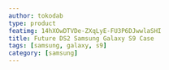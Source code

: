 ```yaml
---
author: tokodab
type: product
featimg: 14hXOwDTVDe-ZXqLyE-FU3P6DJwwlaSHI
title: Future DS2 Samsung Galaxy S9 Case
tags: [samsung, galaxy, s9]
category: [samsung]
---
```

